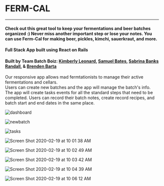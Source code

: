 # FERM-CAL
___
#### Check out this great tool to keep your fermentations and beer batches organized :) Never miss another important step or lose your notes. You can use Ferm-Cal for making beer, pickles, kimchi, sauerkraut, and more.
  
#### Full Stack App built using React on Rails
#### Built by Team Batch Boiz: [Kimberly Leonard](https://www.github.com/kimberlyleo), [Samuel Bates](https://www.github.com/samboozle), [Sabrina Banks Randall](https://www.github.com/sabrinabanks), & [Brenden Barta](https://www.github.com/brendenbarta)  
  
Our responsive app allows mad fermtationists to manage their active fermentations and cellars.  
Users can create new batches and the app will manage the batch's info. The app will create tasks events for all the standard steps that need to be completed. Users can record their batch notes, create record recipes, and batch start and end dates in the same place.  


![dashboard](https://user-images.githubusercontent.com/57583457/74859589-25f0dd80-52fc-11ea-896d-16151313abfc.png "User Dashboard")
  
![newbatch](https://user-images.githubusercontent.com/57583457/74859657-3dc86180-52fc-11ea-8214-7a5713c50d3e.png "Creating a new batch")
  
![tasks](https://user-images.githubusercontent.com/57583457/74862019-36a35280-5300-11ea-8c80-6ae407b0529c.png "User Upcoming Tasks")
  
![Screen Shot 2020-02-19 at 10 01 38 AM](https://user-images.githubusercontent.com/57583457/74861636-8e8d8980-52ff-11ea-8234-272207b6e40e.png)
  
![Screen Shot 2020-02-19 at 10 02 49 AM](https://user-images.githubusercontent.com/57583457/74861641-90574d00-52ff-11ea-83da-380519c6549a.png)
  
![Screen Shot 2020-02-19 at 10 03 42 AM](https://user-images.githubusercontent.com/57583457/74861673-9a794b80-52ff-11ea-831f-6c405f75f3af.png)
  
![Screen Shot 2020-02-19 at 10 04 39 AM](https://user-images.githubusercontent.com/57583457/74861685-9e0cd280-52ff-11ea-8b0b-eceef95808c2.png)
  
![Screen Shot 2020-02-19 at 10 06 12 AM](https://user-images.githubusercontent.com/57583457/74861689-9fd69600-52ff-11ea-9291-0c1020f3564e.png)

